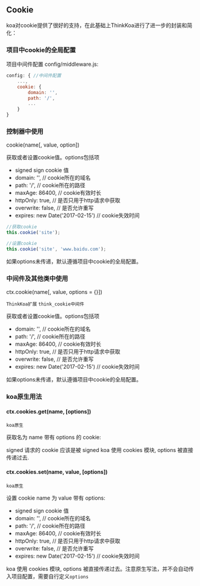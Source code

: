 ## Cookie

koa对cookie提供了很好的支持，在此基础上ThinkKoa进行了进一步的封装和简化：

### 项目中cookie的全局配置

项目中间件配置 config/middleware.js:

```js
config: { //中间件配置
    ...,
    cookie: {
        domain: '',
        path: '/',
        ...
    }
}
```

### 控制器中使用

cookie(name[, value, option])

获取或者设置cookie值。options包括项

* signed sign cookie 值
* domain: '',  // cookie所在的域名
* path: '/',       // cookie所在的路径
* maxAge: 86400, // cookie有效时长
* httpOnly: true,  // 是否只用于http请求中获取
* overwrite: false,  // 是否允许重写
* expires: new Date('2017-02-15')  // cookie失效时间

```js
//获取cookie
this.cookie('site');

//设置cookie
this.cookie('site', 'www.baidu.com');
```

如果options未传递，默认遵循项目中cookie的全局配置。

### 中间件及其他类中使用

ctx.cookie(name[, value, options = {}])

`ThinkKoa扩展` `think_cookie中间件`

获取或者设置cookie值。options包括项

* domain: '',  // cookie所在的域名
* path: '/',       // cookie所在的路径
* maxAge: 86400, // cookie有效时长
* httpOnly: true,  // 是否只用于http请求中获取
* overwrite: false,  // 是否允许重写
* expires: new Date('2017-02-15')  // cookie失效时间

如果options未传递，默认遵循项目中cookie的全局配置。

### koa原生用法

#### ctx.cookies.get(name, [options])

`koa原生`

获取名为 name 带有 options 的 cookie:

signed 请求的 cookie 应该是被 signed
koa 使用 cookies 模块, options 被直接传递过去.

#### ctx.cookies.set(name, value, [options])

`koa原生`

设置 cookie name 为 value 带有 options:

* signed sign cookie 值
* domain: '',  // cookie所在的域名
* path: '/',       // cookie所在的路径
* maxAge: 86400, // cookie有效时长
* httpOnly: true,  // 是否只用于http请求中获取
* overwrite: false,  // 是否允许重写
* expires: new Date('2017-02-15')  // cookie失效时间

koa 使用 cookies 模块, options 被直接传递过去。注意原生写法，并不会自动传入项目配置，需要自行定义`options`